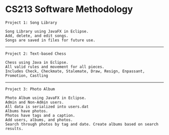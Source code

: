 # CS213 Software Methodology

	Project 1: Song Library
	
	Song Library using JavaFX in Eclipse.
	Add, delete, and edit songs.
	Songs are saved in files for future use.
	
---

	Project 2: Text-based Chess
	
	Chess using Java in Eclipse.
	All valid rules and movement for all pieces.
	Includes Check, Checkmate, Stalemate, Draw, Resign, Enpassant, Promotion, Castling
	
---

	Project 3: Photo Album
	
	Photo Album using JavaFX in Eclipse.
	Admin and Non-Admin users.
	All data is serialized into users.dat
	Albums have photos.
	Photos have tags and a caption.
	Add users, albums, and photos.
	Search through photos by tag and date. Create albums based on search results.
	

